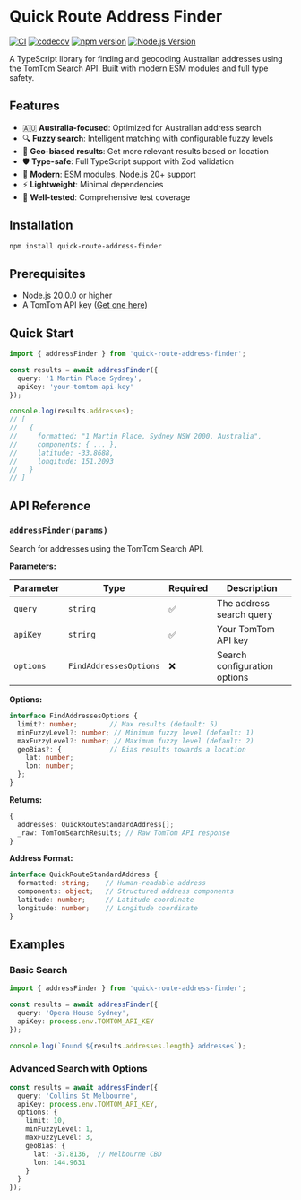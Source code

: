 # Quick Route Address Finder

[![CI](https://github.com/jhairau/quick-route-address-finder/actions/workflows/ci.yml/badge.svg)](https://github.com/jhairau/quick-route-address-finder/actions/workflows/ci.yml)
[![codecov](https://codecov.io/github/jhairau/quick-route-address-finder/graph/badge.svg?token=M1L1IQFJSX)](https://codecov.io/github/jhairau/quick-route-address-finder)
[![npm version](https://badge.fury.io/js/quick-route-address-finder.svg)](https://badge.fury.io/js/quick-route-address-finder)
[![Node.js Version](https://img.shields.io/node/v/quick-route-address-finder.svg)](https://nodejs.org/)

A TypeScript library for finding and geocoding Australian addresses using the TomTom Search API. Built with modern ESM modules and full type safety.

## Features

- 🇦🇺 **Australia-focused**: Optimized for Australian address search
- 🔍 **Fuzzy search**: Intelligent matching with configurable fuzzy levels
- 📍 **Geo-biased results**: Get more relevant results based on location
- 🛡️ **Type-safe**: Full TypeScript support with Zod validation
- 🚀 **Modern**: ESM modules, Node.js 20+ support
- ⚡ **Lightweight**: Minimal dependencies
- 🧪 **Well-tested**: Comprehensive test coverage

## Installation

```bash
npm install quick-route-address-finder
```

## Prerequisites

- Node.js 20.0.0 or higher
- A TomTom API key ([Get one here](https://developer.tomtom.com/))

## Quick Start

```typescript
import { addressFinder } from 'quick-route-address-finder';

const results = await addressFinder({
  query: '1 Martin Place Sydney',
  apiKey: 'your-tomtom-api-key'
});

console.log(results.addresses);
// [
//   {
//     formatted: "1 Martin Place, Sydney NSW 2000, Australia",
//     components: { ... },
//     latitude: -33.8688,
//     longitude: 151.2093
//   }
// ]
```

## API Reference

### `addressFinder(params)`

Search for addresses using the TomTom Search API.

**Parameters:**

| Parameter | Type | Required | Description |
|-----------|------|----------|-------------|
| `query` | `string` | ✅ | The address search query |
| `apiKey` | `string` | ✅ | Your TomTom API key |
| `options` | `FindAddressesOptions` | ❌ | Search configuration options |

**Options:**

```typescript
interface FindAddressesOptions {
  limit?: number;        // Max results (default: 5)
  minFuzzyLevel?: number; // Minimum fuzzy level (default: 1)
  maxFuzzyLevel?: number; // Maximum fuzzy level (default: 2)
  geoBias?: {            // Bias results towards a location
    lat: number;
    lon: number;
  };
}
```

**Returns:**

```typescript
{
  addresses: QuickRouteStandardAddress[];
  _raw: TomTomSearchResults; // Raw TomTom API response
}
```

**Address Format:**

```typescript
interface QuickRouteStandardAddress {
  formatted: string;    // Human-readable address
  components: object;   // Structured address components
  latitude: number;     // Latitude coordinate
  longitude: number;    // Longitude coordinate
}
```

## Examples

### Basic Search

```typescript
import { addressFinder } from 'quick-route-address-finder';

const results = await addressFinder({
  query: 'Opera House Sydney',
  apiKey: process.env.TOMTOM_API_KEY
});

console.log(`Found ${results.addresses.length} addresses`);
```

### Advanced Search with Options

```typescript
const results = await addressFinder({
  query: 'Collins St Melbourne',
  apiKey: process.env.TOMTOM_API_KEY,
  options: {
    limit: 10,
    minFuzzyLevel: 1,
    maxFuzzyLevel: 3,
    geoBias: {
      lat: -37.8136,  // Melbourne CBD
      lon: 144.9631
    }
  }
});
```
